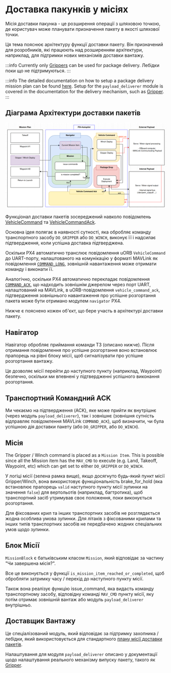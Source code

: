 # Доставка пакунків у місіях

<Badge type="tip" text="PX4 v1.14" />

Місія доставки пакунка - це розширення операції з шляховою точкою, де користувач може планувати призначення пакету в якості шляхової точки.

Ця тема пояснює архітектуру функції доставки пакету.
Він призначений для розробників, які працюють над розширенням архітектури, наприклад, для підтримки нових механізмів доставки вантажу.

:::info
Currently only [Grippers](../peripherals/gripper.md) can be used for package delivery.
Лебідки поки що не підтримуються.
:::

:::info
The detailed documentation on how to setup a package delivery mission plan can be found [here](../flying/package_delivery_mission.md).
Setup for the `payload_deliverer` module is covered in the documentation for the delivery mechanism, such as [Gripper](../peripherals/gripper.md#px4-configuration).
:::

## Діаграма Архітектури доставки пакетів

![Package delivery architecture overview](../../assets/advanced_config/payload_delivery_mission_architecture.png)

Функціонал доставки пакетів зосереджений навколо повідомлень [VehicleCommand](../msg_docs/VehicleCommand.md) та [VehicleCommandAck](../msg_docs/VehicleCommandAck.md).

Основна ідея полягає в наявності сутності, яка обробляє команду транспортного засобу `DO_GRIPPER` або `DO_WINCH`, виконує її і надсилає підтвердження, коли успішна доставка підтверджена.

Оскільки PX4 автоматично транслює повідомлення uORB `VehicleCommand` до UART-порту, налаштованого на комунікацію у форматі MAVLink як повідомлення [`COMMAND_LONG`](https://mavlink.io/en/messages/common.html#COMMAND_LONG), зовнішній навантаження може отримати команду і виконати її.

Аналогічно, оскільки PX4 автоматично перекладає повідомлення [`COMMAND_ACK`](https://mavlink.io/en/messages/common.html#COMMAND_ACK), що надходить зовнішнім джерелом через порт UART, налаштований на MAVLink, в uORB-повідомлення `vehicle_command_ack`, підтвердження зовнішнього навантаження про успішне розгортання пакета може бути отримано модулем `navigator` PX4.

Нижче є пояснено кожен об'єкт, що бере участь в архітектурі доставки пакету.

## Навігатор

Навігатор обробляє приймання команди ТЗ (описано нижче).
Після отримання повідомлення про успішне розгортання воно встановлює прапорець на рівні блоку місії, щоб сигналізувати про успішне розгортання вантажу.

Це дозволяє місії перейти до наступного пункту (наприклад, Waypoint) безпечно, оскільки ми впевнені у підтвердженні успішного виконання розгортання.

## Транспортний Командний ACK

Ми чекаємо на підтвердження (ACK), яке може прийти як внутрішнє (через модуль `payload_deliverer`), так і зовнішнє (зовнішня сутність відправляє повідомлення MAVLink `COMMAND_ACK`), щоб визначити, чи була успішною дія доставки пакету (або `DO_GRIPPER`, або `DO_WINCH`).

## Місія

The Gripper / Winch command is placed as a `Mission Item`.
This is possible since all the Mission item has the `MAV_CMD` to execute (e.g. Land, Takeoff, Waypoint, etc) which can get set to either `DO_GRIPPER` or `DO_WINCH`.

У логіці місії (зелена рамка вище), якщо досягнуто будь-який пункт місії Gripper/Winch, вона використовує функціональність brake_for_hold (яка встановлює прапорець `valid` наступного пункту місії зупинки на значення `false`) для вертольотів (наприклад, багтротика), щоб транспортний засіб утримував своє положення, поки виконується розгортання.

Для фіксованих крил та інших транспортних засобів не розглядається жодна особлива умова зупинки.
Для літаків з фіксованими крилами та інших типів транспортних засобів не передбачено жодних спеціальних умов щодо зупинки.

## Блок Місії

`MissionBlock` є батьківським класом `Mission`, який відповідає за частину "Чи завершена місія?".

Все це виконується у функції `is_mission_item_reached_or_completed`, щоб обробляти затримку часу / перехід до наступного пункту місії.

Також вона реалізує функцію issue_command, яка видасть команду транспортному засобу, відповідну команді `MAV_CMD` пункту місії, яку потім отримає зовнішній вантаж або модуль `payload_deliverer` внутрішньо.

## Доставщик Вантажу

Це спеціалізований модуль, який відповідає за підтримку захопника / лебідки, який використовується для стандартного [плану місії доставки пакетів](../flying/package_delivery_mission.md).

Налаштування для модуля `payload_deliverer` описано у документації щодо налаштування реального механізму випуску пакету, такого як [Gripper](../peripherals/gripper.md#px4-configuration).
